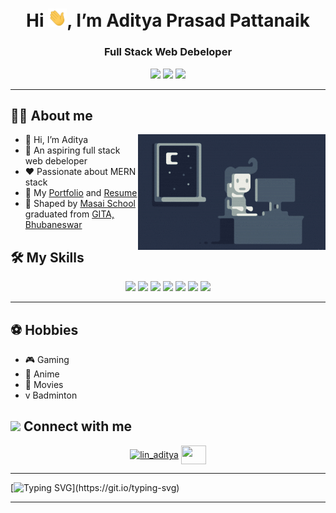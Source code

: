 <h1 align="center">Hi <img src="https://raw.githubusercontent.com/ABSphreak/ABSphreak/master/gifs/Hi.gif" width="30px">, I’m Aditya Prasad Pattanaik</h1>
<h3 align="center">Full Stack Web Debeloper</h3>

<p align="center">
  <img src="https://img.shields.io/badge/Age-22-blue" />
<img src="https://img.shields.io/badge/Focus-Full%20Stack%20Web%20Development-brightgreen" />
  <img src="https://img.shields.io/badge/Lives-Bhubaneswar,%20Odisha,%20India-success" />
</p>

---
## :sassy_man:  About me

<img alt="Night Coding" src="https://raw.githubusercontent.com/AVS1508/AVS1508/master/assets/Night-Coding.gif" align="right"/>
<ul>
  <li>👋 Hi, I’m Aditya</li>
  <li>🌱 An aspiring full stack web debeloper</li>
  <li>❤️ Passionate about MERN stack</li>
  <li>🧐 My <a href="https://aditya-port.netlify.app/" target="blank">Portfolio</a> and <a href="https://drive.google.com/file/d/1S3KvGCBTubg2ppojWQ-j64zGZ92XJG8s/view?usp=sharing" target="blank">Resume</a></li>
  <li>🏫 Shaped by <a href="https://www.masaischool.com/" target="blank">Masai School</a> graduated from <a href="https://www.gita.edu.in/" target="blank">GITA, Bhubaneswar</a></li>
  
</ul>

## 🛠️ My Skills

<p align="center"><img src="https://img.icons8.com/color/48/000000/html-5--v1.png"/>
<img src="https://img.icons8.com/color/48/000000/css3.png"/>
<img src="https://img.icons8.com/color/48/000000/javascript--v2.png"/>
<img src="https://img.icons8.com/external-tal-revivo-shadow-tal-revivo/48/000000/external-mongodb-a-cross-platform-document-oriented-database-program-logo-shadow-tal-revivo.png"/>
<img src="https://img.icons8.com/fluency/48/000000/node-js.png"/>
<img src="https://img.icons8.com/office/48/000000/react.png"/>
  <img src="https://img.icons8.com/external-tal-revivo-color-tal-revivo/48/000000/external-postman-is-the-only-complete-api-development-environment-logo-color-tal-revivo.png"/>
</p>

---

## ⚽ Hobbies
<ul>
  <li>🎮 Gaming</li>
  <li>🍥 Anime</li>
  <li>🎥 Movies</li>
  <li>v Badminton</li>
</ul>


## <img src="https://media.giphy.com/media/iY8CRBdQXODJSCERIr/giphy.gif" width="30px"> Connect with me
<p align="center">
  <a href="http://www.linkedin.com/in/app3200" target="blank"><img align="center" src="https://image.flaticon.com/icons/png/128/174/174857.png" alt="lin_aditya" height="30" width="40" /></a>  
<a href = "mailto: appattanaik3200@gmail.com"><img align="center" src="https://seeklogo.com/images/G/gmail-new-2020-logo-32DBE11BB4-seeklogo.com.png" height="30" width="40" /></a>
</p>


---

[![Typing SVG](https://readme-typing-svg.herokuapp.com?font=Ubuntu&color=%230EAA20&vCenter=true&lines=Thanks+for+visiting!+You're+welcome!)](https://git.io/typing-svg)

------
